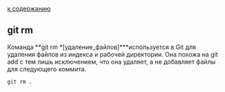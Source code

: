[к содержанию](../readme.md)

## git rm


Команда **git rm *[удаление_файлов]***используется в Git для удаления файлов из индекса и рабочей директории. Она похожа на git add с тем лишь исключением, что она удаляет, а не добавляет файлы для следующего коммита.


``` bash-
git rm .
```